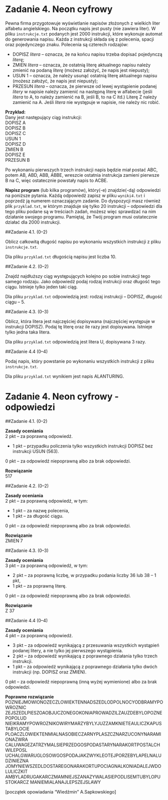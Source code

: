 Zadanie 4. Neon cyfrowy
=================
Pewna firma przygotowuje wyświetlanie napisów złożonych z wielkich liter alfabetu
angielskiego. Na początku napis jest pusty (nie zawiera liter). W pliku `instrukcje.txt`
podanych jest 2000 instrukcji, które wykonuje automat do generowania napisu. Każda
z instrukcji składa się z polecenia, spacji oraz pojedynczego znaku. Polecenia są czterech
rodzajów:

- DOPISZ *litera* – oznacza, że na końcu napisu trzeba dopisać pojedynczą *literę*;
- ZMIEN *litera* – oznacza, że ostatnią literę aktualnego napisu należy zmienić na podaną
*literę* (możesz założyć, że napis jest niepusty);
- USUN 1 – oznacza, że należy usunąć ostatnią literę aktualnego napisu (możesz
założyć, że napis jest niepusty);
- PRZESUN *litera* – oznacza, że pierwsze od lewej wystąpienie podanej *litery* w napisie należy
zamienić na następną literę w alfabecie (jeśli *litera* to A, to należy zamienić
na B, jeśli B, to na C itd.) Literę Z należy zamienić na A. Jeśli *litera* nie
występuje w napisie, nie należy nic robić.

**Przykład:**\
Dany jest następujący ciąg instrukcji:\
DOPISZ A\
DOPISZ B\
DOPISZ C\
USUN 1\
DOPISZ D\
ZMIEN B\
DOPISZ E\
PRZESUN B

Po wykonaniu pierwszych trzech instrukcji napis będzie miał postać ABC, potem AB, ABD,
ABB, ABBE, wreszcie ostatnia instrukcja zamieni pierwsze B na C, więc ostatecznie powstały
napis to ACBE.

**Napisz program** (lub kilka programów), który(-e) znajdzie(-dą) odpowiedzi na poniższe
pytania. Każdą odpowiedź zapisz w pliku `wyniki4.txt` i poprzedź ją numerem
oznaczającym zadanie.
Do dyspozycji masz również plik `przyklad.txt`, w którym znajduje się tylko 20 instrukcji –
odpowiedzi dla tego pliku podane są w treściach zadań, możesz więc sprawdzać na nim
działanie swojego programu. Pamiętaj, że Twój program musi ostatecznie działać dla 2000
instrukcji. 

##Zadanie 4.1. (0–2)

Oblicz całkowitą długość napisu po wykonaniu wszystkich instrukcji z pliku
`instrukcje.txt`.

Dla pliku `przyklad.txt` długością napisu jest liczba 10. 

##Zadanie 4.2. (0–2)

Znajdź najdłuższy ciąg występujących kolejno po sobie instrukcji tego samego rodzaju. Jako
odpowiedź podaj rodzaj instrukcji oraz długość tego ciągu. Istnieje tylko jeden taki ciąg.

Dla pliku `przyklad.txt` odpowiedzią jest: rodzaj instrukcji – DOPISZ, długość ciągu – 5.

##Zadanie 4.3. (0–3)

Oblicz, która litera jest najczęściej dopisywana (najczęściej występuje w instrukcji DOPISZ).
Podaj tę literę oraz ile razy jest dopisywana. Istnieje tylko jedna taka litera.

Dla pliku `przyklad.txt` odpowiedzią jest litera U, dopisywana 3 razy.

##Zadanie 4.4 (0–4)

Podaj napis, który powstanie po wykonaniu wszystkich instrukcji z pliku `instrukcje.txt`.

Dla pliku `przyklad.txt` wynikiem jest napis ALANTURING. 

Zadanie 4. Neon cyfrowy - odpowiedzi
=================

##Zadanie 4.1. (0–2)

**Zasady oceniania**\
2 pkt – za poprawną odpowiedź.

- 1 pkt – przypadku policzenia tylko wszystkich instrukcji DOPISZ bez instrukcji USUN (563).

0 pkt – za odpowiedź niepoprawną albo za brak odpowiedzi.

**Rozwiązanie**\
517

##Zadanie 4.2. (0–2)

**Zasady oceniania**\
2 pkt – za poprawną odpowiedź, w tym:

- 1 pkt – za nazwę polecenia,
- 1 pkt – za długość ciągu.

0 pkt – za odpowiedź niepoprawną albo za brak odpowiedzi.

**Rozwiązanie**\
ZMIEN 7

##Zadanie 4.3. (0–3)

**Zasady oceniania**\
3 pkt – za poprawną odpowiedź, w tym:

- 2 pkt – za poprawną liczbę, w przypadku podania liczby 36 lub 38 – 1 pkt,
- 1 pkt – za poprawną literę.

0 pkt – za odpowiedź niepoprawną albo za brak odpowiedzi.
  
**Rozwiązanie**\
Z 37

##Zadanie 4.4 (0–4)

**Zasady oceniania**\
4 pkt – za poprawną odpowiedź.

- 3 pkt – za odpowiedź wynikającą z przesuwania wszystkich wystąpień podanej litery, a nie
tylko jej pierwszego wystąpienia.
- 2 pkt – za odpowiedź wynikającą z poprawnego działania tylko trzech instrukcji.
- 1 pkt – za odpowiedź wynikającą z poprawnego działania tylko dwóch instrukcji (np. DOPISZ
oraz ZMIEN).
  
0 pkt – za odpowiedź niepoprawną (inną wyżej wymienione) albo za brak odpowiedzi.

**Poprawne rozwiązanie**\
POZNIEJMOWIONOZECZLOWIEKTENNADSZEDLODPOLNOCYODBRAMYPOWROZNIC
ZEJSZEDLPIESZOAOBJUCZONEGOKONIAPROWADZILZAUZDEBYLOPOZNEPOPOLUD
NIEIKRAMYPOWROZNIKOWIRYMARZYBYLYJUZZAMKNIETEAULICZKAPUSTABYLOCIE
PLOACZLOWIEKTENMIALNASOBIECZARNYPLASZCZNARZUCONYNARAMIONAZWRA
CALUWAGEZATRZYMALSIEPRZEDGOSPODASTARYNARAKORTPOSTALCHWILEPOSL
UCHALGWARUGLOSOWGOSPODAJAKZWYKLEOTEJPORZEBYLAPELNALUDZINIEZNA
JOMYNIEWSZEDLDOSTAREGONARAKORTUPOCIAGNALKONIADALEJWDOLULICZKIT
AMBYLADRUGAKARCZMAMNIEJSZANAZYWALASIEPODLISEMTUBYLOPUSTOKARCZ
MANIEMIALANAJLEPSZEJSLAWY

[początek opowiadania “Wiedźmin” A.Sapkowskiego]
